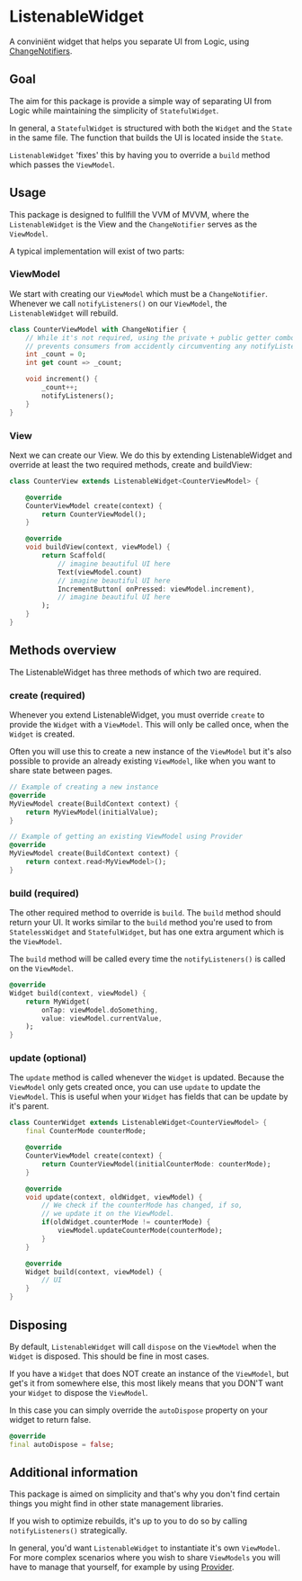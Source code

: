 # ListenableWidget

A conviniënt widget that helps you separate UI from Logic, using [ChangeNotifiers](https://api.flutter.dev/flutter/foundation/ChangeNotifier-class.html).

## Goal

The aim for this package is provide a simple way of separating UI from Logic while maintaining the simplicity of `StatefulWidget`.

In general, a `StatefulWidget` is structured with both the `Widget` and the `State` in the same file. The function that builds the UI is located inside the `State`.

`ListenableWidget` 'fixes' this by having you to override a `build` method which passes the `ViewModel`.

## Usage

This package is designed to fullfill the VVM of MVVM, where the `ListenableWidget` is the View and the `ChangeNotifier` serves as the `ViewModel`.

A typical implementation will exist of two parts:

### ViewModel

We start with creating our `ViewModel` which must be a `ChangeNotifier`. Whenever we call `notifyListeners()` on our `ViewModel`, the `ListenableWidget` will rebuild.

```dart
class CounterViewModel with ChangeNotifier {
    // While it's not required, using the private + public getter combo
    // prevents consumers from accidently circumventing any notifyListeners.
    int _count = 0;
    int get count => _count;

    void increment() {
        _count++;
        notifyListeners();
    }
}
```

### View

Next we can create our View. We do this by extending ListenableWidget and override at least the two required methods, create and buildView:

```dart
class CounterView extends ListenableWidget<CounterViewModel> {

    @override
    CounterViewModel create(context) {
        return CounterViewModel();
    }

    @override
    void buildView(context, viewModel) {
        return Scaffold(
            // imagine beautiful UI here
            Text(viewModel.count)
            // imagine beautiful UI here
            IncrementButton( onPressed: viewModel.increment),
            // imagine beautiful UI here
        );
    }
}
```

## Methods overview

The ListenableWidget has three methods of which two are required.

### create (required)

Whenever you extend ListenableWidget, you must override `create` to provide the `Widget` with a `ViewModel`. This will only be called once, when the `Widget` is created.

Often you will use this to create a new instance of the `ViewModel` but it's also possible to provide an already existing `ViewModel`, like when you want to share state between pages.

```dart
// Example of creating a new instance
@override
MyViewModel create(BuildContext context) {
    return MyViewModel(initialValue);
}

// Example of getting an existing ViewModel using Provider
@override
MyViewModel create(BuildContext context) {
    return context.read<MyViewModel>();
}
```

### build (required)

The other required method to override is `build`. The `build` method should return your UI. It works similar to the `build` method you're used to from `StatelessWidget` and `StatefulWidget`, but has one extra argument which is the `ViewModel`.

The `build` method will be called every time the `notifyListeners()` is called on the `ViewModel`.

```dart
@override
Widget build(context, viewModel) {
    return MyWidget(
        onTap: viewModel.doSomething,
        value: viewModel.currentValue,
    );
}
```

### update (optional)

The `update` method is called whenever the `Widget` is updated. Because the `ViewModel` only gets created once, you can use `update` to update the `ViewModel`. This is useful when your `Widget` has fields that can be update by it's parent.

```dart
class CounterWidget extends ListenableWidget<CounterViewModel> {
    final CounterMode counterMode; 

    @override
    CounterViewModel create(context) {
        return CounterViewModel(initialCounterMode: counterMode);
    }

    @override
    void update(context, oldWidget, viewModel) {
        // We check if the counterMode has changed, if so,
        // we update it on the ViewModel.
        if(oldWidget.counterMode != counterMode) {
            viewModel.updateCounterMode(counterMode);
        }
    }

    @override
    Widget build(context, viewModel) {
        // UI
    }
}
```

## Disposing

By default, `ListenableWidget` will call `dispose` on the `ViewModel` when the `Widget` is disposed. This should be fine in most cases.

If you have a `Widget` that does NOT create an instance of the `ViewModel`, but get's it from somewhere else, this most likely means that you DON'T want your `Widget` to dispose the `ViewModel`.

In this case you can simply override the `autoDispose` property on your widget to return false.

```dart
@override
final autoDispose = false;
```

## Additional information

This package is aimed on simplicity and that's why you don't find certain things you might find in other state management libraries.

If you wish to optimize rebuilds, it's up to you to do so by calling `notifyListeners()` strategically.

In general, you'd want `ListenableWidget` to instantiate it's own `ViewModel`. For more complex scenarios where you wish to share `ViewModels` you will have to manage that yourself, for example by using [Provider](https://pub.dev/packages/provider).
